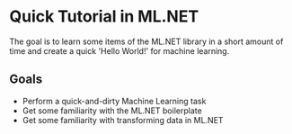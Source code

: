 # Quick Tutorial in ML.NET
The goal is to learn some items of the ML.NET library in a short amount of time and create a quick 'Hello World!' for machine learning.

## Goals
* Perform a quick-and-dirty Machine Learning task
* Get some familiarity with the ML.NET boilerplate
* Get some familiarity with transforming data in ML.NET
